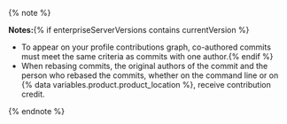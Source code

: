 {% note %}

**Notes:**{% if enterpriseServerVersions contains currentVersion %}
- To appear on your profile contributions graph, co-authored commits must meet the same criteria as commits with one author.{% endif %}
- When rebasing commits, the original authors of the commit and the person who rebased the commits, whether on the command line or on {% data variables.product.product_location %}, receive contribution credit.

{% endnote %}
